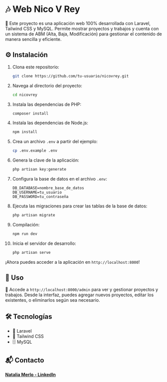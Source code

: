 # 🎶 Web Nico V Rey
📝 Este proyecto es una aplicación web 100% desarrollada con Laravel, Tailwind CSS y MySQL. Permite mostrar proyectos y trabajos y cuenta con un sistema de ABM (Alta, Baja, Modificación) para gestionar el contenido de manera sencilla y eficiente.

## ⚙️ Instalación

1. Clona este repositorio:
   ```bash
   git clone https://github.com/tu-usuario/nicovrey.git
   ```
2. Navega al directorio del proyecto:
   ```bash
   cd nicovrey
   ```
3. Instala las dependencias de PHP:
   ```bash
   composer install
   ```
4. Instala las dependencias de Node.js:
   ```bash
   npm install
   ```
5. Crea un archivo `.env` a partir del ejemplo:
   ```bash
   cp .env.example .env
   ```
6. Genera la clave de la aplicación:
   ```bash
   php artisan key:generate
   ```
7. Configura la base de datos en el archivo `.env`:
   ```env
   DB_DATABASE=nombre_base_de_datos
   DB_USERNAME=tu_usuario
   DB_PASSWORD=tu_contraseña
   ```
8. Ejecuta las migraciones para crear las tablas de la base de datos:
   ```bash
   php artisan migrate
   ```
9. Compilación:
   ```bash
   npm run dev
   ```
10. Inicia el servidor de desarrollo:
    ```bash
    php artisan serve
    ```
¡Ahora puedes acceder a la aplicación en `http://localhost:8000`!

## 🚀 Uso

📄 Accede a `http://localhost:8000/admin` para ver y gestionar proyectos y trabajos. Desde la interfaz, puedes agregar nuevos proyectos, editar los existentes, o eliminarlos según sea necesario.

## 🛠️ Tecnologías

- 🔴 Laravel
- 🎨 Tailwind CSS
- 🗄️ MySQL

## 📬 Contacto

**[Natalia Merlo - LinkedIn](https://www.linkedin.com/in/nataliaemerlo/)**  
